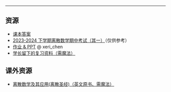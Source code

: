 <!--
## 课程总览  
- 难度评分 10 / 10 （1 份）  
- 实用评分 5 / 10 （1 份）  
- `快跑，太难了。`  
-->

---

## 资源  
- [课本答案](https://lz.qaiu.top/parser?url=https://cqu-openlib.lanzouh.com/i7t4P1uq6era)
- [2023-2024 下学期离散数学期中考试（其一）](https://lz.qaiu.top/parser?url=https://cqu-openlib.lanzout.com/iw7WM1uumecf)（仅供参考）
- [作业 & PPT](https://gitee.com/xeri_chen/discretemathcourse2022) @ xeri_chen
- [学长留下的复习资料（需魔法）](https://file.uhsea.com/2403/269f14a0c1a35ab6e97b0ee6a9da145eAN.zip)  
## 课外资源
- [离散数学及其应用(离散圣经)（英文原书、需魔法）](https://file.uhsea.com/2403/16d265fed986a1877af6ff36b8753e8cLT.pdf)  